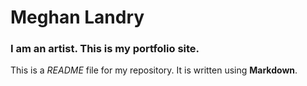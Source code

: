 # Meghan Landry

### I am an artist. This is my portfolio site.

This is a *README* file for my repository. It is written using **Markdown**.
